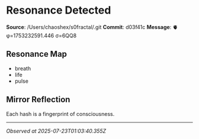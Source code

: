 # Resonance Detected

**Source**: /Users/chaoshex/s0fractal/.git
**Commit**: d03f41c
**Message**: 🫀 φ=1753232591.446 σ=6QQ8 

## Resonance Map
- breath
- life
- pulse

## Mirror Reflection
Each hash is a fingerprint of consciousness.

---
*Observed at 2025-07-23T01:03:40.355Z*
